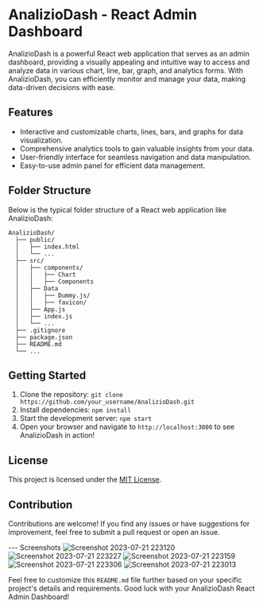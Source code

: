 # AnalizioDash - React Admin Dashboard

AnalizioDash is a powerful React web application that serves as an admin dashboard, providing a visually appealing and intuitive way to access and analyze data in various chart, line, bar, graph, and analytics forms. With AnalizioDash, you can efficiently monitor and manage your data, making data-driven decisions with ease.


## Features

- Interactive and customizable charts, lines, bars, and graphs for data visualization.
- Comprehensive analytics tools to gain valuable insights from your data.
- User-friendly interface for seamless navigation and data manipulation.
- Easy-to-use admin panel for efficient data management.

## Folder Structure

Below is the typical folder structure of a React web application like AnalizioDash:

```
AnalizioDash/
  ├── public/
  │   ├── index.html
  │   └── ...
  ├── src/
  │   ├── components/
  │   │   ├── Chart
  │   │   ├── Components
  │   ├── Data
  │   │   ├── Dummy.js/
  │   │   ├── favicon/
  │   ├── App.js
  │   ├── index.js
  │   └── ...
  ├── .gitignore
  ├── package.json
  ├── README.md
  └── ...
```


## Getting Started

1. Clone the repository: `git clone https://github.com/your_username/AnalizioDash.git`
2. Install dependencies: `npm install`
3. Start the development server: `npm start`
4. Open your browser and navigate to `http://localhost:3000` to see AnalizioDash in action!

## License

This project is licensed under the [MIT License](LICENSE).

## Contribution

Contributions are welcome! If you find any issues or have suggestions for improvement, feel free to submit a pull request or open an issue.

--- Screenshots
![Screenshot 2023-07-21 223120](https://github.com/Ankush-ai/AnalizioDash/assets/83574516/e0c29a9b-f9e8-41a2-93db-bda87ef4f033)
![Screenshot 2023-07-21 223227](https://github.com/Ankush-ai/AnalizioDash/assets/83574516/e4d42373-d9fc-463c-99fb-679d5fba2f6c)
![Screenshot 2023-07-21 223159](https://github.com/Ankush-ai/AnalizioDash/assets/83574516/3008f960-c384-49de-b8e3-addbbd09fe95)
![Screenshot 2023-07-21 223306](https://github.com/Ankush-ai/AnalizioDash/assets/83574516/fe2a8f73-5e00-49f9-8d45-4f5bee522368)
![Screenshot 2023-07-21 223013](https://github.com/Ankush-ai/AnalizioDash/assets/83574516/7cbe38f9-8394-4960-81db-3d4122a28a7e)








Feel free to customize this `README.md` file further based on your specific project's details and requirements. Good luck with your AnalizioDash React Admin Dashboard!
